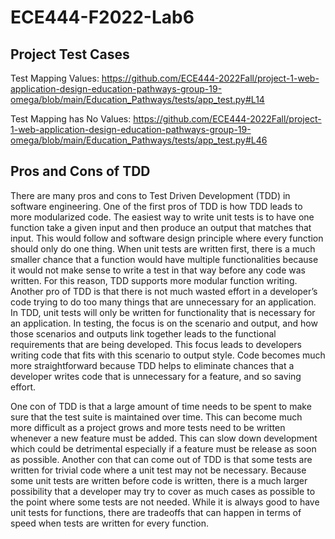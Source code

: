 # ECE444-F2022-Lab6

## Project Test Cases

Test Mapping Values: https://github.com/ECE444-2022Fall/project-1-web-application-design-education-pathways-group-19-omega/blob/main/Education_Pathways/tests/app_test.py#L14

Test Mapping has No Values: https://github.com/ECE444-2022Fall/project-1-web-application-design-education-pathways-group-19-omega/blob/main/Education_Pathways/tests/app_test.py#L46

## Pros and Cons of TDD
There are many pros and cons to Test Driven Development (TDD) in software engineering. One of the first pros of TDD is how TDD leads to more modularized code. The easiest way to write unit tests is to have one function take a given input and then produce an output that matches that input. This would follow and software design principle where every function should only do one thing. When unit tests are written first, there is a much smaller chance that a function would have multiple functionalities because it would not make sense to write a test in that way before any code was written. For this reason, TDD supports more modular function writing. Another pro of TDD is that there is not much wasted effort in a developer’s code trying to do too many things that are unnecessary for an application. In TDD, unit tests will only be written for functionality that is necessary for an application.  In testing, the focus is on the scenario and output, and how those scenarios and outputs link together leads to the functional requirements that are being developed. This focus leads to developers writing code that fits with this scenario to output style. Code becomes much more straightforward because TDD helps to eliminate chances that a developer writes code that is unnecessary for a feature, and so saving effort.

One con of TDD is that a large amount of time needs to be spent to make sure that the test suite is maintained over time. This can become much more difficult as a project grows and more tests need to be written whenever a new feature must be added. This can slow down development which could be detrimental especially if a feature must be release as soon as possible. Another con that can come out of TDD is that some tests are written for trivial code where a unit test may not be necessary. Because some unit tests are written before code is written, there is a much larger possibility that a developer may try to cover as much cases as possible to the point where some tests are not needed. While it is always good to have unit tests for functions, there are tradeoffs that can happen in terms of speed when tests are written for every function. 

